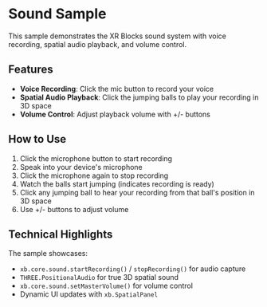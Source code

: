 # Sound Sample

This sample demonstrates the XR Blocks sound system with voice recording, spatial audio playback, and volume control.

## Features

- **Voice Recording**: Click the mic button to record your voice
- **Spatial Audio Playback**: Click the jumping balls to play your recording in 3D space
- **Volume Control**: Adjust playback volume with +/- buttons

## How to Use

1. Click the microphone button to start recording
2. Speak into your device's microphone
3. Click the microphone again to stop recording
4. Watch the balls start jumping (indicates recording is ready)
5. Click any jumping ball to hear your recording from that ball's position in 3D space
6. Use +/- buttons to adjust volume

## Technical Highlights

The sample showcases:

- `xb.core.sound.startRecording()` / `stopRecording()` for audio capture
- `THREE.PositionalAudio` for true 3D spatial sound
- `xb.core.sound.setMasterVolume()` for volume control
- Dynamic UI updates with `xb.SpatialPanel`
